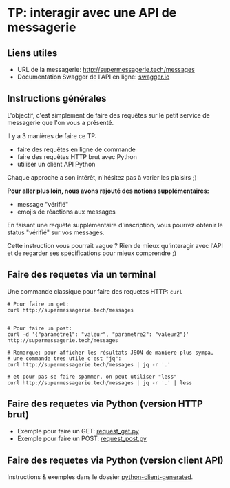 # TP: interagir avec une API de messagerie

## Liens utiles

- URL de la messagerie: http://supermessagerie.tech/messages
- Documentation Swagger de l'API en ligne: [swagger.io](https://editor.swagger.io/?url=https://raw.githubusercontent.com/ue22/backend-alumni/main/private/swagger_complet.yaml)

## Instructions générales

L'objectif, c'est simplement de faire des requêtes 
sur le petit service de messagerie que l'on vous a présenté.

Il y a 3 manières de faire ce TP:
- faire des requêtes en ligne de commande
- faire des requêtes HTTP brut avec Python
- utiliser un client API Python

Chaque approche a son intérêt, n'hésitez pas à varier les plaisirs ;)

**Pour aller plus loin, nous avons rajouté des notions supplémentaires:**
- message "vérifié"
- emojis de réactions aux messages

En faisant une requête supplémentaire d'inscription, 
vous pourrez obtenir le status "vérifié" sur vos messages.

Cette instruction vous pourrait vague ? 
Rien de mieux qu'interagir avec l'API et de regarder ses spécifications
pour mieux comprendre ;)

## Faire des requetes via un terminal

Une commande classique pour faire des requetes HTTP: `curl`

```
# Pour faire un get:
curl http://supermessagerie.tech/messages


# Pour faire un post:
curl -d '{"parametre1": "valeur", "parametre2": "valeur2"}' http://supermessagerie.tech/messages

# Remarque: pour afficher les résultats JSON de maniere plus sympa,
# une commande tres utile c'est "jq":
curl http://supermessagerie.tech/messages | jq -r '.'

# et pour pas se faire spammer, on peut utiliser "less"
curl http://supermessagerie.tech/messages | jq -r '.' | less
```

## Faire des requetes via Python (version HTTP brut)

- Exemple pour faire un GET: [request_get.py](requete_get.py)
- Exemple pour faire un POST: [request_post.py](requete_post.py)

## Faire des requetes via Python (version client API)

Instructions & exemples dans le dossier [python-client-generated](python-client-generated). 

